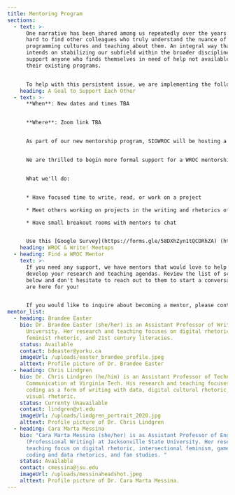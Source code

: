 ```yaml
---
title: Mentoring Program
sections:
  - text: >-
      One narrative has been shared among us repeatedly over the years: it's
      hard to find other colleagues who truly understand the nuance of studying
      programming cultures and teaching about them. An integral way that SIGWROC
      intends on stabilizing our subfield within the broader discipline is to
      support anyone who finds themselves in need of help not available within
      their existing programs.


      To help with this persistent issue, we are implementing the following programs below.
    heading: A Goal to Support Each Other
  - text: >-
      **When**: New dates and times TBA


      **Where**: Zoom link TBA


      As part of our new mentorship program, SIGWROC will be hosting a series of writing-focused meet ups to help mentors and mentees connect in a low stakes way. 


      We are thrilled to begin more formal support for a WROC mentorship program. To get us started, we are hosting monthly *WROC and Write*! events on the first Fridays of the month. In each meeting, we will: 


      What we'll do:


      * Have focused time to write, read, or work on a project

      * Meet others working on projects in the writing and rhetorics of code

      * Have small breakout rooms with mentors to chat


      Use this [Google Survey](https://forms.gle/58DXhZyn1tQCDRhZA) (https://forms.gle/58DXhZyn1tQCDRhZA) to sign up to receive the Zoom link for these meetings.
    heading: WROC & Write! Meetups
  - heading: Find a WROC Mentor
    text: >-
      If you need any support, we have mentors that would love to help you
      develop your research and teaching agendas. Review the list of scholars
      below and don't hesitate to reach out to them to start a conversation. We
      are here for you!


      If you would like to inquire about becoming a mentor, please contact WROC's Associate Chair Dr. Brandee Easter (bdeaster@yorku.ca).
mentor_list:
  - heading: Brandee Easter
    bio: Dr. Brandee Easter (she/her) is an Assistant Professor of Writing at York
      University. Her research and teaching focuses on digital rhetoric,
      feminist rhetoric, and 21st century literacies.
    status: Available
    contact: bdeaster@yorku.ca
    imageUrl: /uploads/easter_brandee_profile.jpeg
    alttext: Profile picture of Dr. Brandee Easter
  - heading: Chris Lindgren
    bio: Dr. Chris Lindgren (he/him) is an Assistant Professor of Technical
      Communication at Virginia Tech. His research and teaching focuses on
      coding as a form of writing with data, digital cultural rhetoric, and
      visual rhetoric.
    status: Currenty Unavailable
    contact: lindgren@vt.edu
    imageUrl: /uploads/lindgren_portrait_2020.jpg
    alttext: Profile picture of Dr. Chris Lindgren
  - heading: Cara Marta Messina
    bio: "Cara Marta Messina (she/her) is as Assistant Professor of English
      (Professional Writing) at Jacksonville State University. Her research and
      teaching focus on digital rhetoric, intersectional feminism, game studies,
      coding and data rhetorics, and fan studies. "
    status: Available
    contact: cmessina@jsu.edu
    imageUrl: /uploads/messinaheadshot.jpeg
    alttext: Profile picture of Dr. Cara Marta Messina.
---
```

